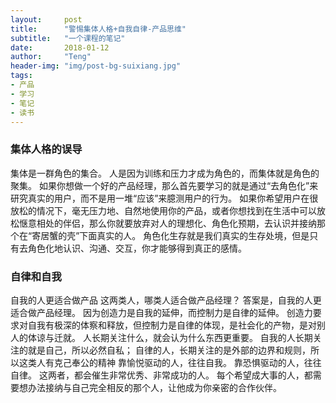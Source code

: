 ```yaml
---
layout:     post
title:      "警惕集体人格+自我自律-产品思维"
subtitle:   "一个课程的笔记"
date:       2018-01-12
author:     "Teng"
header-img: "img/post-bg-suixiang.jpg"
tags:
- 产品
- 学习
- 笔记
- 读书
---
```

### 集体人格的误导

集体是一群角色的集合。
人是因为训练和压力才成为角色的，而集体就是角色的聚集。
如果你想做一个好的产品经理，那么首先要学习的就是通过“去角色化”来研究真实的用户，而不是用一堆“应该”来臆测用户的行为。
如果你希望用户在很放松的情况下，毫无压力地、自然地使用你的产品，或者你想找到在生活中可以放松惬意相处的伴侣，那么你就要放弃对人的理想化、角色化预期，去认识并接纳那个在“寄居蟹的壳”下面真实的人。
角色化生存就是我们真实的生存处境，但是只有去角色化地认识、沟通、交互，你才能够得到真正的感情。

### 自律和自我

自我的人更适合做产品
这两类人，哪类人适合做产品经理？
答案是，自我的人更适合做产品经理。 因为创造力是自我的延伸，而控制力是自律的延伸。
创造力要求对自我有极深的体察和释放，但控制力是自律的体现，是社会化的产物，是对别人的体谅与迁就。
人长期关注什么，就会认为什么东西更重要。
自我的人长期关注的就是自己，所以必然自私；
自律的人，长期关注的是外部的边界和规则，所以这类人有克己奉公的精神
靠愉悦驱动的人，往往自我。
靠恐惧驱动的人，往往自律。
这两者，都会催生非常优秀、非常成功的人。
每个希望成大事的人，都需要想办法接纳与自己完全相反的那个人，让他成为你亲密的合作伙伴。